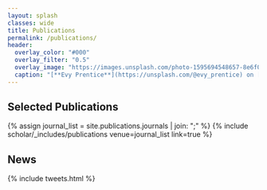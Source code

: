 ```yaml
---
layout: splash
classes: wide
title: Publications
permalink: /publications/
header:
  overlay_color: "#000"
  overlay_filter: "0.5"
  overlay_image: "https://images.unsplash.com/photo-1595694548657-8e6f0d681f8a?ixlib=rb-1.2.1&ixid=MnwxMjA3fDB8MHxwaG90by1wYWdlfHx8fGVufDB8fHx8&auto=format&fit=crop&w=1776&q=80"
  caption: "[**Evy Prentice**](https://unsplash.com/@evy_prentice) on [*Unsplash*](https://unsplash.com)"
---
```

## Selected Publications
{% assign journal_list = site.publications.journals | join: ";" %}
{% include scholar/_includes/publications venue=journal_list link=true %}

## News

<div id="newsid" class="col-sm-4 nopadding-right" >
	{% include tweets.html %}
</div>


<!--
## Conference
{% include scholar/_includes/publications venue_search="congress;symposium;conference" link=true %}

## Trade Publications
{% include trade_publications.html %} -->

